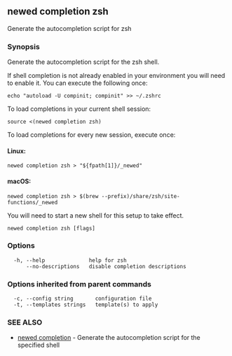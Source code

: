 ## newed completion zsh

Generate the autocompletion script for zsh

### Synopsis

Generate the autocompletion script for the zsh shell.

If shell completion is not already enabled in your environment you will need
to enable it.  You can execute the following once:

	echo "autoload -U compinit; compinit" >> ~/.zshrc

To load completions in your current shell session:

	source <(newed completion zsh)

To load completions for every new session, execute once:

#### Linux:

	newed completion zsh > "${fpath[1]}/_newed"

#### macOS:

	newed completion zsh > $(brew --prefix)/share/zsh/site-functions/_newed

You will need to start a new shell for this setup to take effect.


```
newed completion zsh [flags]
```

### Options

```
  -h, --help              help for zsh
      --no-descriptions   disable completion descriptions
```

### Options inherited from parent commands

```
  -c, --config string       configuration file
  -t, --templates strings   template(s) to apply
```

### SEE ALSO

* [newed completion](newed_completion.md)	 - Generate the autocompletion script for the specified shell

